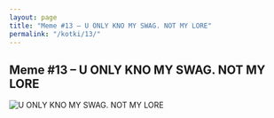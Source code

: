 ```yaml
---
layout: page
title: "Meme #13 – U ONLY KNO MY SWAG. NOT MY LORE"
permalink: "/kotki/13/"
---
```


## Meme #13 – U ONLY KNO MY SWAG. NOT MY LORE

![U ONLY KNO MY SWAG. NOT MY LORE](https://i.chzbgr.com/full/10441185536/h00A0DA5A/u-only-kno-my-swag-not-my-lore)

